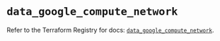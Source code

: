 # `data_google_compute_network`

Refer to the Terraform Registry for docs: [`data_google_compute_network`](https://registry.terraform.io/providers/hashicorp/google/6.40.0/docs/data-sources/compute_network).
